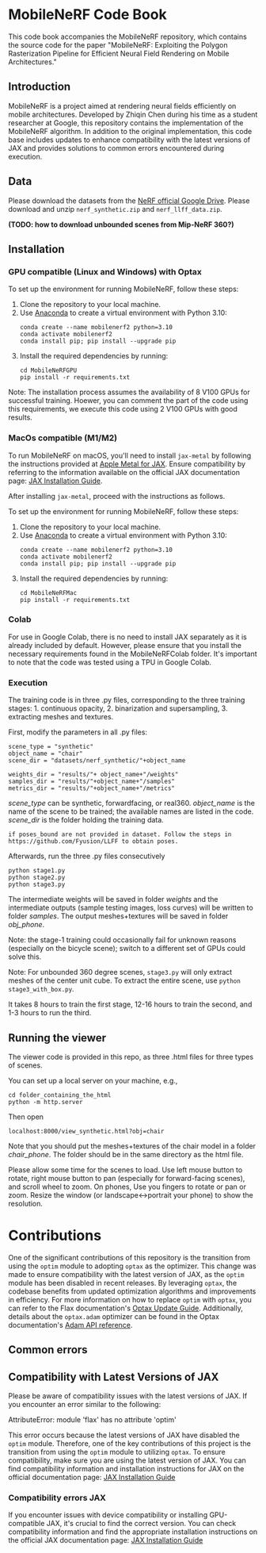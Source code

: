 # MobileNeRF Code Book

This code book accompanies the MobileNeRF repository, which contains the source code for the paper "MobileNeRF: Exploiting the Polygon Rasterization Pipeline for Efficient Neural Field Rendering on Mobile Architectures."

## Introduction

MobileNeRF is a project aimed at rendering neural fields efficiently on mobile architectures. Developed by Zhiqin Chen during his time as a student researcher at Google, this repository contains the implementation of the MobileNeRF algorithm. In addition to the original implementation, this code base includes updates to enhance compatibility with the latest versions of JAX and provides solutions to common errors encountered during execution.




## Data

Please download the datasets from the [NeRF official Google Drive](https://drive.google.com/drive/folders/128yBriW1IG_3NJ5Rp7APSTZsJqdJdfc1).
Please download and unzip `nerf_synthetic.zip` and `nerf_llff_data.zip`.

**(TODO: how to download unbounded scenes from Mip-NeRF 360?)**



## Installation 


### GPU compatible (Linux and Windows) with Optax


To set up the environment for running MobileNeRF, follow these steps:

1. Clone the repository to your local machine.
2. Use [Anaconda](https://www.anaconda.com/products/individual) to create a virtual environment with Python 3.10:
    ```
    conda create --name mobilenerf2 python=3.10
    conda activate mobilenerf2
    conda install pip; pip install --upgrade pip
    ```
3. Install the required dependencies by running:
    ```
    cd MobileNeRFGPU
    pip install -r requirements.txt
    ```

Note: The installation process assumes the availability of 8 V100 GPUs for successful training. Hoewer, you can comment the part of the code using this requirements, we execute this code using 2 V100 GPUs with good results.


### MacOs compatible (M1/M2)


To run MobileNeRF on macOS, you'll need to install `jax-metal` by following the instructions provided at [Apple Metal for JAX](https://developer.apple.com/metal/jax/). Ensure compatibility by referring to the information available on the official JAX documentation page: [JAX Installation Guide](https://jax.readthedocs.io/en/latest/installation.html#pip-installation-google-cloud-tpu).

After installing `jax-metal`, proceed with the instructions as follows.


To set up the environment for running MobileNeRF, follow these steps:

1. Clone the repository to your local machine.
2. Use [Anaconda](https://www.anaconda.com/products/individual) to create a virtual environment with Python 3.10:
    ```
    conda create --name mobilenerf2 python=3.10
    conda activate mobilenerf2
    conda install pip; pip install --upgrade pip
    ```
3. Install the required dependencies by running:
    ```
    cd MobileNeRFMac
    pip install -r requirements.txt
    ```


### Colab

For use in Google Colab, there is no need to install JAX separately as it is already included by default. However, please ensure that you install the necessary requirements found in the MobileNeRFColab folder. It's important to note that the code was tested using a TPU in Google Colab.


### Execution

The training code is in three .py files, corresponding to the three training stages: 1. continuous opacity, 2. binarization and supersampling, 3. extracting meshes and textures.

First, modify the parameters in all .py files:
```
scene_type = "synthetic"
object_name = "chair"
scene_dir = "datasets/nerf_synthetic/"+object_name

weights_dir = "results/"+ object_name+"/weights"
samples_dir = "results/"+object_name+"/samples"
metrics_dir = "results/"+object_name+"/metrics"

```
*scene_type* can be synthetic, forwardfacing, or real360. *object_name* is the name of the scene to be trained; the available names are listed in the code. *scene_dir* is the folder holding the training data.
```
if poses_bound are not provided in dataset. Follow the steps in https://github.com/Fyusion/LLFF to obtain poses.
```
Afterwards, run the three .py files consecutively
```
python stage1.py
python stage2.py
python stage3.py
```
The intermediate weights will be saved in folder *weights* and the intermediate outputs (sample testing images, loss curves) will be written to folder *samples*. The output meshes+textures will be saved in folder *obj_phone*.

Note: the stage-1 training could occasionally fail for unknown reasons (especially on the bicycle scene); switch to a different set of GPUs could solve this.

Note: For unbounded 360 degree scenes, ```stage3.py``` will only extract meshes of the center unit cube. To extract the entire scene, use ```python stage3_with_box.py```.

It takes 8 hours to train the first stage, 12-16 hours to train the second, and 1-3 hours to run the third.

## Running the viewer

The viewer code is provided in this repo, as three .html files for three types of scenes.

You can set up a local server on your machine, e.g.,
```
cd folder_containing_the_html
python -m http.server
```
Then open
```
localhost:8000/view_synthetic.html?obj=chair
```
Note that you should put the meshes+textures of the chair model in a folder *chair_phone*. The folder should be in the same directory as the html file.

Please allow some time for the scenes to load. Use left mouse button to rotate, right mouse button to pan (especially for forward-facing scenes), and scroll wheel to zoom. On phones, Use you fingers to rotate or pan or zoom. Resize the window (or landscape<->portrait your phone) to show the resolution.


# Contributions

One of the significant contributions of this repository is the transition from using the `optim` module to adopting `optax` as the optimizer. This change was made to ensure compatibility with the latest version of JAX, as the `optim` module has been disabled in recent releases. By leveraging `optax`, the codebase benefits from updated optimization algorithms and improvements in efficiency. For more information on how to replace `optim` with `optax`, you can refer to the Flax documentation's [Optax Update Guide](https://flax.readthedocs.io/en/latest/guides/converting_and_upgrading/optax_update_guide.html). Additionally, details about the `optax.adam` optimizer can be found in the Optax documentation's [Adam API reference](https://optax.readthedocs.io/en/latest/api.html#optax.adam).



## Common errors

## Compatibility with Latest Versions of JAX

Please be aware of compatibility issues with the latest versions of JAX. If you encounter an error similar to the following:


AttributeError: module 'flax' has no attribute 'optim'


This error occurs because the latest versions of JAX have disabled the `optim` module. Therefore, one of the key contributions of this project is the transition from using the `optim` module to utilizing `optax`. To ensure compatibility, make sure you are using the latest version of JAX. You can find compatibility information and installation instructions for JAX on the official documentation page: [JAX Installation Guide](https://jax.readthedocs.io/en/latest/installation.html#pip-installation-google-cloud-tpu)



### Compatibility errors JAX

If you encounter issues with device compatibility or installing GPU-compatible JAX, it's crucial to find the correct version. You can check compatibility information and find the appropriate installation instructions on the official JAX documentation page: [JAX Installation Guide](https://jax.readthedocs.io/en/latest/installation.html#pip-installation-google-cloud-tpu)




